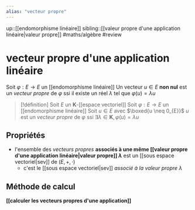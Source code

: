 ```yaml
---
alias: "vecteur propre"
---
```

up::[[endomorphisme linéaire]]
sibling::[[valeur propre d'une application linéaire|valeur propre]]
#maths/algèbre #review 
# vecteur propre d'une application linéaire
Soit $\varphi: E \to E$ un [[endomorphisme linéaire]]
Un vecteur $u \in E$ **non nul** est un _vecteur propre_ de $\varphi$ ssi il existe un réel $\lambda$ tel que $\varphi(u) = \lambda u$

> [!définition] 
> Soit $E$ un $\mathbf{K}$-[[espace vectoriel]]
> Soit $\varphi: E \to E$ un [[endomorphisme linéaire]]
> Soit $u \in E$ avec $\boxed{u \neq 0_{E}}$
> $u$ est un _vecteur propre_ de $\varphi$ ssi $\exists \lambda \in \mathbf{K}, \varphi(u)=\lambda u$

## Propriétés

 - l'ensemble des _vecteurs propres_ **associés à une même [[valeur propre d'une application linéaire|valeur propre]] $\lambda$** est un [[sous espace vectoriel|sev]] de $(E, +, \cdot)$
     - c'est le [[sous espace vectoriel|sev]] _associé à la valeur propre $\lambda$_

## Méthode de calcul
**[[calculer les vecteurs propres d'une application]]**